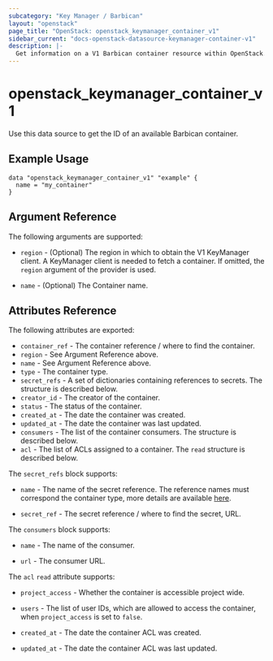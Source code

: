 ```yaml
---
subcategory: "Key Manager / Barbican"
layout: "openstack"
page_title: "OpenStack: openstack_keymanager_container_v1"
sidebar_current: "docs-openstack-datasource-keymanager-container-v1"
description: |-
  Get information on a V1 Barbican container resource within OpenStack.
---
```


# openstack\_keymanager\_container\_v1

Use this data source to get the ID of an available Barbican container.

## Example Usage

```hcl
data "openstack_keymanager_container_v1" "example" {
  name = "my_container"
}
```

## Argument Reference

The following arguments are supported:

* `region` - (Optional) The region in which to obtain the V1 KeyManager client.
  A KeyManager client is needed to fetch a container. If omitted, the `region`
  argument of the provider is used.

* `name` - (Optional) The Container name.

## Attributes Reference

The following attributes are exported:

* `container_ref` - The container reference / where to find the container.
* `region` - See Argument Reference above.
* `name` - See Argument Reference above.
* `type` - The container type.
* `secret_refs` - A set of dictionaries containing references to secrets. The
  structure is described below.
* `creator_id` - The creator of the container.
* `status` - The status of the container.
* `created_at` - The date the container was created.
* `updated_at` - The date the container was last updated.
* `consumers` - The list of the container consumers. The structure is described
  below.
* `acl` - The list of ACLs assigned to a container. The `read` structure is
  described below.

The `secret_refs` block supports:

* `name` - The name of the secret reference. The reference names must correspond
  the container type, more details are available
  [here](https://docs.openstack.org/barbican/stein/api/reference/containers.html).

* `secret_ref` - The secret reference / where to find the secret, URL.

The `consumers` block supports:

* `name` - The name of the consumer.

* `url` - The consumer URL.

The `acl` `read` attribute supports:

* `project_access` - Whether the container is accessible project wide.

* `users` - The list of user IDs, which are allowed to access the container,
  when `project_access` is set to `false`.

* `created_at` - The date the container ACL was created.

* `updated_at` - The date the container ACL was last updated.
